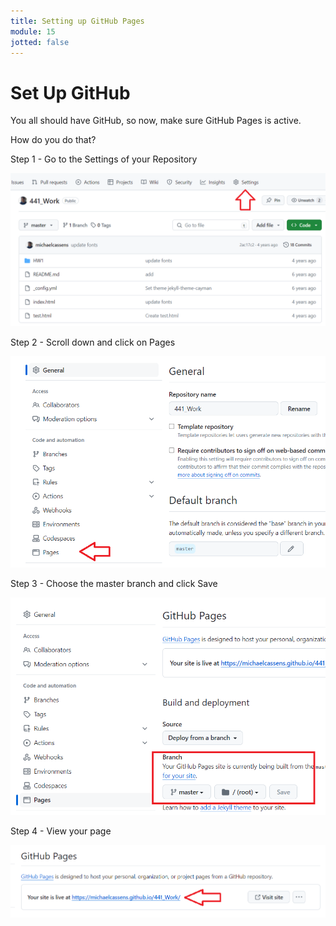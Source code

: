 ```yaml
---
title: Setting up GitHub Pages
module: 15
jotted: false
---
```


# Set Up GitHub

You all should have GitHub, so now, make sure GitHub Pages is active.

How do you do that?

Step 1 - Go to the Settings of your Repository

<img src="../imgs/Step1.png">

Step 2 - Scroll down and click on Pages

<img src="../imgs/Step2.png">

Step 3 - Choose the master branch and click Save

<img src="../imgs/Step3.png">

Step 4 - View your page

<img src="../imgs/Step4.png">
